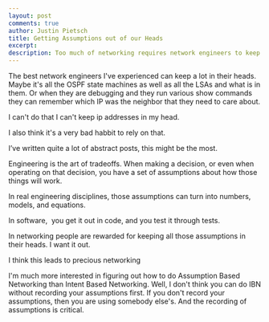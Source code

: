 ```yaml
---
layout: post
comments: true
author: Justin Pietsch
title: Getting Assumptions out of our Heads
excerpt: 
description: Too much of networking requires network engineers to keep a lot in their heads. We need to get that out.
---
```


The best network engineers I've experienced can keep a lot in their heads. Maybe it's all the OSPF state machines as well as all the LSAs and what is in them. Or when they are debugging and they run various show commands they can remember which IP was the neighbor that they need to care about.

I can't do that I can't keep ip addresses in my head.

I also think it's a very bad habbit to rely on that.

I’ve written quite a lot of abstract posts, this might be the most. 

Engineering is the art of tradeoffs. When making a decision, or even when operating on that decision, you have a set of assumptions about how those things will work.

In real engineering disciplines, those assumptions can turn into numbers, models, and equations.

In software,  you get it out in code, and you test it through tests.

In networking people are rewarded for keeping all those assumptions in their heads. I want it out. 


I think this leads to precious networking

I'm much more interested in figuring out how to do Assumption Based Networking than Intent Based Networking. Well, I don't think you can do IBN without recording your assumptions first. If you don't record your assumptions, then you are using somebody else's. And the recording of assumptions is critical.